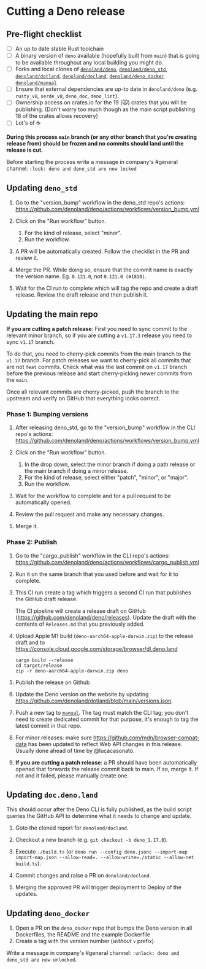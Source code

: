 # Cutting a Deno release

## Pre-flight checklist

- [ ] An up to date stable Rust toolchain
- [ ] A binary version of `deno` available (hopefully built from `main`) that is
      going to be available throughout any local building you might do.
- [ ] Forks and local clones of
      [`denoland/deno`](https://github.com/denoland/deno/),
      [`denoland/deno_std`](https://github.com/denoland/deno_std/),
      [`denoland/dotland`](https://github.com/denoland/dotland/),
      [`denoland/docland`](https://github.com/denoland/docland/),
      [`denoland/deno_docker`](https://github.com/denoland/deno_docker/)
      [`denoland/manual`](https://github.com/denoland/manual/)
- [ ] Ensure that external dependencies are up-to date in `denoland/deno` (e.g.
      `rusty_v8`, `serde_v8`, `deno_doc`, `deno_lint`).
- [ ] Ownership access on crates.io for the 19 (🙀) crates that you will be
      publishing. (Don't worry too much though as the main script publishing 18
      of the crates allows recovery)
- [ ] Lot's of ☕

**During this process `main` branch (or any other branch that you're creating
release from) should be frozen and no commits should land until the release is
cut.**

Before starting the process write a message in company's #general channel:
`:lock: deno and deno_std are now locked`

## Updating `deno_std`

1. Go to the "version_bump" workflow in the deno_std repo's actions:
   https://github.com/denoland/deno/actions/workflows/version_bump.yml

2. Click on the "Run workflow" button.
   1. For the kind of release, select "minor".
   2. Run the workflow.

3. A PR will be automatically created. Follow the checklist in the PR and review
   it.

4. Merge the PR. While doing so, ensure that the commit name is exactly the
   version name. Eg. `0.121.0`, not `0.121.0 (#1810)`.

5. Wait for the CI run to complete which will tag the repo and create a draft
   release. Review the draft release and then publish it.

## Updating the main repo

**If you are cutting a patch release**: First you need to sync commit to the
relevant minor branch, so if you are cutting a `v1.17.3` release you need to
sync `v1.17` branch.

To do that, you need to cherry-pick commits from the main branch to the `v1.17`
branch. For patch releases we want to cherry-pick all commits that are not
`feat` commits. Check what was the last commit on `v1.17` branch before the
previous release and start cherry-picking newer commits from the `main`.

Once all relevant commits are cherry-picked, push the branch to the upstream and
verify on GitHub that everything looks correct.

### Phase 1: Bumping versions

1. After releasing deno_std, go to the "version_bump" workflow in the CLI repo's
   actions: https://github.com/denoland/deno/actions/workflows/version_bump.yml

2. Click on the "Run workflow" button.
   1. In the drop down, select the minor branch if doing a path release or the
      main branch if doing a minor release.
   2. For the kind of release, select either "patch", "minor", or "major".
   3. Run the workflow.

3. Wait for the workflow to complete and for a pull request to be automatically
   opened.

4. Review the pull request and make any necessary changes.

5. Merge it.

### Phase 2: Publish

1. Go to the "cargo_publish" workflow in the CLI repo's actions:
   https://github.com/denoland/deno/actions/workflows/cargo_publish.yml

2. Run it on the same branch that you used before and wait for it to complete.

3. This CI run create a tag which triggers a second CI run that publishes the
   GitHub draft release.

   The CI pipeline will create a release draft on GitHub
   (https://github.com/denoland/deno/releases). Update the draft with the
   contents of `Releases.md` that you previously added.

4. Upload Apple M1 build (`deno-aarch64-apple-darwin.zip`) to the release draft
   and to https://console.cloud.google.com/storage/browser/dl.deno.land

   ```
   cargo build --release
   cd target/release
   zip -r deno-aarch64-apple-darwin.zip deno
   ```

5. Publish the release on Github

6. Update the Deno version on the website by updating
   https://github.com/denoland/dotland/blob/main/versions.json.

7. Push a new tag to [`manual`](https://github.com/denoland/manual). The tag
   must match the CLI tag; you don't need to create dedicated commit for that
   purpose, it's enough to tag the latest commit in that repo.

8. For minor releases: make sure https://github.com/mdn/browser-compat-data has
   been updated to reflect Web API changes in this release. Usually done ahead
   of time by @lucacasonato.

9. **If you are cutting a patch release**: a PR should have been automatically
   opened that forwards the release commit back to main. If so, merge it. If not
   and it failed, please manually create one.

## Updating `doc.deno.land`

This should occur after the Deno CLI is fully published, as the build script
queries the GitHub API to determine what it needs to change and update.

1. Goto the cloned report for `denoland/docland`.

2. Checkout a new branch (e.g. `git checkout -b deno_1.17.0`).

3. Execute `./build.ts` (or
   `deno run --config deno.jsonc --import-map import-map.json --allow-read=. --allow-write=./static --allow-net build.ts`).

4. Commit changes and raise a PR on `denoland/docland`.

5. Merging the approved PR will trigger deployment to Deploy of the updates.

## Updating `deno_docker`

1. Open a PR on the `deno_docker` repo that bumps the Deno version in all
   Dockerfiles, the README and the example Dockerfile
2. Create a tag with the version number (_without_ `v` prefix).

Write a message in company's #general channel:
`:unlock: deno and deno_std are now unlocked`.
